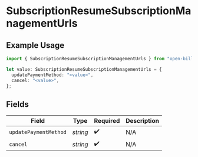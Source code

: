 # SubscriptionResumeSubscriptionManagementUrls

## Example Usage

```typescript
import { SubscriptionResumeSubscriptionManagementUrls } from "open-billing/models/operations";

let value: SubscriptionResumeSubscriptionManagementUrls = {
  updatePaymentMethod: "<value>",
  cancel: "<value>",
};
```

## Fields

| Field                 | Type                  | Required              | Description           |
| --------------------- | --------------------- | --------------------- | --------------------- |
| `updatePaymentMethod` | *string*              | :heavy_check_mark:    | N/A                   |
| `cancel`              | *string*              | :heavy_check_mark:    | N/A                   |